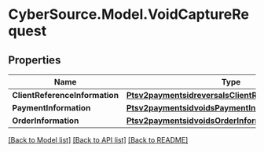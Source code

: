 # CyberSource.Model.VoidCaptureRequest
## Properties

Name | Type | Description | Notes
------------ | ------------- | ------------- | -------------
**ClientReferenceInformation** | [**Ptsv2paymentsidreversalsClientReferenceInformation**](Ptsv2paymentsidreversalsClientReferenceInformation.md) |  | [optional] 
**PaymentInformation** | [**Ptsv2paymentsidvoidsPaymentInformation**](Ptsv2paymentsidvoidsPaymentInformation.md) |  | [optional] 
**OrderInformation** | [**Ptsv2paymentsidvoidsOrderInformation**](Ptsv2paymentsidvoidsOrderInformation.md) |  | [optional] 

[[Back to Model list]](../README.md#documentation-for-models) [[Back to API list]](../README.md#documentation-for-api-endpoints) [[Back to README]](../README.md)

